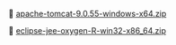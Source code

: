 :link: [apache-tomcat-9.0.55-windows-x64.zip](https://dlcdn.apache.org/tomcat/tomcat-9/v9.0.55/bin/apache-tomcat-9.0.55-windows-x64.zip)

:link: [eclipse-jee-oxygen-R-win32-x86_64.zip](https://www.eclipse.org/downloads/download.php?file=/technology/epp/downloads/release/oxygen/R/eclipse-jee-oxygen-R-win32-x86_64.zip)  
